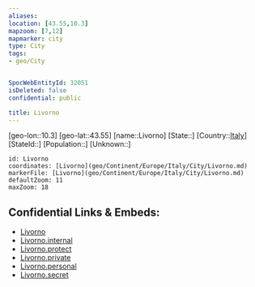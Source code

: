 ```yaml
---
aliases: 
location: [43.55,10.3]
mapzoom: [7,12] 
mapmarker: city 
type: City
tags:
- geo/City


SpocWebEntityId: 32051
isDeleted: false
confidential: public

title: Livorno
---
```

[geo-lon::10.3]
[geo-lat::43.55]
[name::Livorno]
[State::]
[Country::[Italy](geo/Continent/Europe/Italy.md)]
[StateId::]
[Population::]
[Unknown::]


```leaflet
id: Livorno
coordinates: [Livorno](geo/Continent/Europe/Italy/City/Livorno.md)
markerFile: [Livorno](geo/Continent/Europe/Italy/City/Livorno.md)
defaultZoom: 11 
maxZoom: 18
```


## Confidential Links & Embeds: 
- [Livorno](../../../../../../_public/geo/Continent/Europe/Italy/City/Livorno.md) 
- [Livorno.internal](../../../../../../_internal/geo/Continent/Europe/Italy/City/Livorno.internal.md) 
- [Livorno.protect](../../../../../../_protect/geo/Continent/Europe/Italy/City/Livorno.protect.md) 
- [Livorno.private](../../../../../../_private/geo/Continent/Europe/Italy/City/Livorno.private.md) 
- [Livorno.personal](../../../../../../_personal/geo/Continent/Europe/Italy/City/Livorno.personal.md) 
- [Livorno.secret](../../../../../../_secret/geo/Continent/Europe/Italy/City/Livorno.secret.md) 
